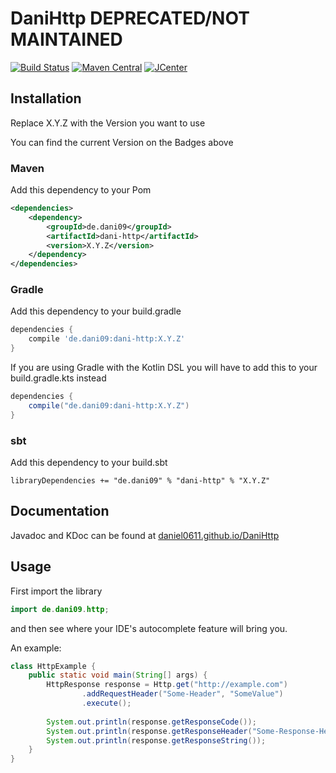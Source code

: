 # DaniHttp DEPRECATED/NOT MAINTAINED
[![Build Status](https://travis-ci.org/daniel0611/DaniHttp.svg?branch=master)](https://travis-ci.org/dani909/DaniHttp)
[![Maven Central](https://maven-badges.herokuapp.com/maven-central/de.dani09/dani-http/badge.svg)](https://maven-badges.herokuapp.com/maven-central/de.dani09/dani-http)
[![JCenter](https://api.bintray.com/packages/dani09/DaniHttp/DaniHttp/images/download.svg) ](https://bintray.com/dani09/DaniHttp/DaniHttp/_latestVersion)

## Installation

Replace X.Y.Z with the Version you want to use

You can find the current Version on the Badges above

### Maven

Add this dependency to your Pom

```xml
<dependencies>
    <dependency>
        <groupId>de.dani09</groupId>
        <artifactId>dani-http</artifactId>
        <version>X.Y.Z</version>
    </dependency>
</dependencies>
```

### Gradle

Add this dependency to your build.gradle

```groovy
dependencies {
    compile 'de.dani09:dani-http:X.Y.Z'
}
```

If you are using Gradle with the Kotlin DSL you will have to add this 
to your build.gradle.kts instead

```groovy
dependencies {
    compile("de.dani09:dani-http:X.Y.Z")
}
```

### sbt

Add this dependency to your build.sbt

```sbtshell
libraryDependencies += "de.dani09" % "dani-http" % "X.Y.Z"
```

## Documentation

Javadoc and KDoc can be found at [daniel0611.github.io/DaniHttp](https://daniel0611.github.io/DaniHttp)

## Usage
First import the library

```java
import de.dani09.http;
```

and then see where your IDE's autocomplete feature will bring you.

An example:

```java
class HttpExample {
    public static void main(String[] args) {
        HttpResponse response = Http.get("http://example.com")
                .addRequestHeader("Some-Header", "SomeValue")
                .execute();
        
        System.out.println(response.getResponseCode());
        System.out.println(response.getResponseHeader("Some-Response-Header"));
        System.out.println(response.getResponseString());
    }
}
```
